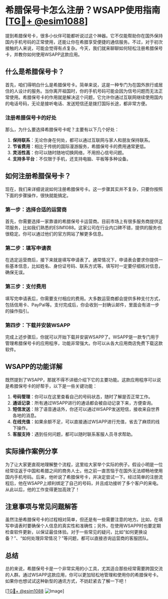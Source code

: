 # 希腊保号卡怎么注册？WSAPP使用指南[[TG💪+ @esim1088](https://t.me/s/esim1088)]

提到希腊保号卡，很多小伙伴可能都听说过这个神器。它不仅能帮助你在国外保持国内手机号码的正常使用，还能让你在希腊享受便捷的通信服务。不过，对于初次接触的人来说，可能会觉得有点复杂。今天，我们就来聊聊如何轻松注册希腊保号卡，并教你如何使用WSAPP这款应用。

## 什么是希腊保号卡？

首先，咱们得明白什么是希腊保号卡。简单来说，这是一种专门为在国外旅行或居住的人设计的服务。当你离开祖国时，你的手机号码可能会因为信号问题而无法正常使用。希腊保号卡的作用就是解决这个问题，它允许你通过互联网继续使用国内的电话号码，无论是接听电话、发送短信还是拨打国际长途，都非常方便。

### 注册希腊保号卡的好处

那么，为什么要选择希腊保号卡呢？主要有以下几个好处：

1. **保持联系**：无论你身在何处，都可以通过互联网与家人和朋友保持联系。
2. **节省费用**：相比于传统的国际漫游服务，希腊保号卡的费用通常更低。
3. **灵活性高**：你可以随时随地切换网络，不用担心信号问题。
4. **支持多平台**：不仅限于手机，还支持电脑、平板等多种设备。

## 如何注册希腊保号卡？

现在，我们来详细说说如何注册希腊保号卡。这一步骤其实并不复杂，只要你按照下面的步骤操作，很快就能搞定。

### 第一步：选择合适的运营商

首先，你需要选择一家靠谱的希腊保号卡运营商。目前市场上有很多服务商提供这项服务，比如我们熟悉的ESIM1088。这家公司在行业内口碑不错，提供的服务也很稳定。你可以通过他们的官方网站了解更多信息。

### 第二步：填写申请表

在选定运营商后，接下来就是填写申请表了。通常情况下，申请表会要求你提供一些基本信息，比如姓名、身份证号码、联系方式等。填写时一定要仔细核对信息，确保无误。

### 第三步：支付费用

填写完申请表后，你需要支付相应的费用。大多数运营商都会提供多种支付方式，包括信用卡、PayPal等。支付完成后，你会收到一封确认邮件，里面会有进一步的操作指引。

### 第四步：下载并安装WSAPP

完成上述步骤后，你就可以开始下载并安装WSAPP了。WSAPP是一款专门用于管理希腊保号卡的应用程序，功能非常强大。你可以从各大应用商店免费下载这款软件。

## WSAPP的功能详解

既然提到了WSAPP，那就不得不详细介绍下它的主要功能。这款应用程序可以说是希腊保号卡的好帮手，以下是一些关键功能：

1. **号码管理**：你可以在这里查看自己的号码状态，随时了解是否正常工作。
2. **通话记录**：所有通过WSAPP进行的通话都会被自动记录下来，方便查询。
3. **短信发送**：除了语音通话外，你还可以通过WSAPP发送短信，接收来自世界各地的消息。
4. **在线充值**：如果余额不足，可以直接通过WSAPP进行充值，省去了麻烦的线下操作。
5. **客服支持**：遇到任何问题，都可以随时联系客服人员寻求帮助。

## 实际操作案例分享

为了让大家更直观地理解整个流程，这里给大家举个实际的例子。假设小明是一位经常往返于中国和希腊之间的商务人士。他之前一直苦恼于在国外无法顺畅地使用国内手机号码。后来，他听说了希腊保号卡，并决定尝试一下。经过简单的注册流程后，他在WSAPP上顺利绑定了自己的号码，并且成功接听了多个客户的来电。从此以后，他的工作变得更加高效了！

## 注意事项与常见问题解答

虽然注册希腊保号卡的过程相对简单，但还是有一些需要注意的地方。比如，在填写申请表时要确保个人信息的真实性和准确性；另外，在使用WSAPP时也要定期检查软件更新，以保证最佳体验。对于一些常见的疑问，比如“如何更换设备？”、“如何处理异常情况？”等问题，都可以直接咨询运营商的客服团队。

## 总结

总的来说，希腊保号卡是一个非常实用的小工具，尤其适合那些经常需要跨国交流的人群。通过WSAPP这款应用，你可以更加轻松地管理和使用你的希腊保号卡。如果你也想试试这种新型的通讯方式，不妨赶紧去了解一下吧！

[[TG💪+ @esim1088](https://t.me/s/esim1088) ![Image](https://i.postimg.cc/4NQfJmqS/Snipaste-2025-05-13-00-14-12.png)]
